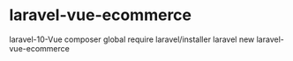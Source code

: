 # laravel-vue-ecommerce
laravel-10-Vue
composer global require laravel/installer
laravel new laravel-vue-ecommerce